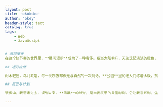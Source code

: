 ```yaml
---
layout: post
title: "okokoko"
author: "okey"
header-style: text
catalog: true
tags:
    - Web
    - JavaScript


# 晨间漫步
在这个快节奏的世界里，**晨间漫步**成为了一种奢侈。每当太阳初升，天边泛起淡淡的橙色，我便踏上这条熟悉的小径。空气中弥漫着露水的清新与泥土的芳香，仿佛能洗净内心的尘埃。

## 遇见自然

树木轻摇，鸟儿欢唱，每一次呼吸都像是与自然的一次对话。**公园**里的老人们练着太极，孩子们追逐嬉戏，这份宁静与活力交织的场景，让人心生向往。

## 反思与计划

漫步中，我思考过去，规划未来。**清晨**的时光，是自我反思的最佳时刻。它让我意识到，生活的美好往往隐藏在这些简单而平凡的瞬间。

---
```

